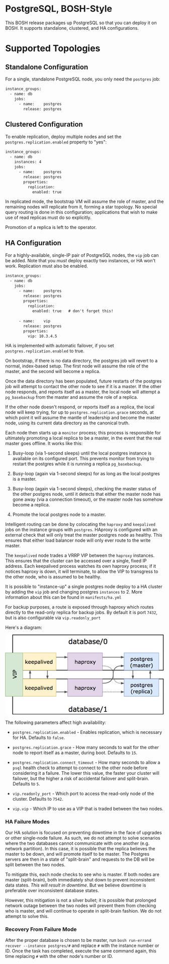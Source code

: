 # PostgreSQL, BOSH-Style

This BOSH release packages up PostgreSQL so that you can deploy it
on BOSH.  It supports standalone, clustered, and HA
configurations.

# Supported Topologies

## Standalone Configuration

For a single, standalone PostgreSQL node, you only need the
`postgres` job:

```
instance_groups:
  - name: db
    jobs:
      - name:    postgres
        release: postgres
```

## Clustered Configuration

To enable replication, deploy multiple nodes and set the
`postgres.replication.enabled` property to "yes":

```
instance_groups:
  - name: db
    instances: 4
    jobs:
      - name:    postgres
        release: postgres
        properties:
          replication:
            enabled: true
```

In replicated mode, the bootstrap VM will assume the role of
master, and the remaining nodes will replicate from it, forming a
star topology.  No special query routing is done in this
configuration; applications that wish to make use of read replicas
must do so explicitly.

Promotion of a replica is left to the operator.

## HA Configuration

For a highly-available, single-IP pair of PostgreSQL nodes, the
`vip` job can be added.  Note that you *must* deploy exactly two
instances, or HA won't work.  Replication must also be enabled.

```
instance_groups:
  - name: db
    jobs:
      - name:    postgres
        release: postgres
        properties:
          replication:
            enabled: true   # don't forget this!

      - name:    vip
        release: postgres
        properties:
          vip: 10.3.4.5
```

HA is implemented with automatic failover, if you set
`postgres.replication.enabled` to true.

On bootstrap, if there is no data directory, the postgres job will
revert to a normal, index-based setup.  The first node will assume
the role of the master, and the second will become a replica.

Once the data directory has been populated, future restarts of the
postgres job will attempt to contact the other node to see if it
is a master.  If the other node responds, and reports itself as a
master, the local node will attempt a `pg_basebackup` from the
master and assume the role of a replica.

If the other node doesn't respond, or reports itself as a replica,
the local node will keep trying, for up to
`postgres.replication.grace` seconds, at which point it will
assume the mantle of leadership and become the master node,
using its current data directory as the canonical truth.

Each node then starts up a `monitor` process; this process is
responsible for ultimately promoting a local replica to be a
master, in the event that the real master goes offline.  It works
like this:

  1. Busy-loop (via 1-second sleeps) until the local postgres
     instance is available on its configured port.  This prevents
     monitor from trying to restart the postgres while it is
     running a replica `pg_basebackup`.

  2. Busy-loop (again via 1-second sleeps) for as long as the
     local postgres is a master.

  3. Busy-loop (again via 1-second sleeps), checking the master
     status of the other postgres node, until it detects that
     either the master node has gone away (via a connection
     timeout), or the master node has somehow become a replica.

  4. Promote the local postgres node to a master.

Intelligent routing can be done by colocating the `haproxy` and
`keepalived` jobs on the instance groups with `postgres`.  HAproxy
is configured with an external check that will only treat the
master postgres node as healthy.  This ensures that either load
balancer node will only ever route to the write master.

The `keepalived` node trades a VRRP VIP between the `haproxy`
instances.  This ensures that the cluster can be accessed over a
single, fixed IP address.  Each keepalived process watches its own
haproxy process; if it notices haproxy is down, it will terminate,
to allow the VIP to transgress to the other node, who is assumed
to be healthy.

It is possible to "instance-up" a single postgres node deploy to a
HA cluster by adding the `vip` job and changing postgres `instances`
to 2. More information about this can be found in `manifests/ha.yml`

For backup purposes, a route is exposed through haproxy which
routes directly to the read-only replica for backup jobs. By default
it is port `7432`, but is also configurable via `vip.readonly_port`

Here's a diagram:

![High Availability Diagram](docs/ha.png)

The following parameters affect high availability:

  - `postgres.replication.enabled` - Enables replication, which is
    necessary for HA.  Defaults to `false`.

  - `postgres.replication.grace` - How many seconds to wait for
    the other node to report itself as a master, during boot.
    Defaults to `15`.

  - `postgres.replication.connect_timeout` - How many seconds to
    allow a `psql` health check to attempt to connect to the other
    node before considering it a failure.  The lower this value,
    the faster your cluster will failover, but the higher a risk
    of accidental failover and split-brain.  Defaults to `5`.

  - `vip.readonly_port` - Which port to access the read-only node
    of the cluster. Defaults to `7542`.

  - `vip.vip` - Which IP to use as a VIP that is traded between the
    two nodes.

### HA Failure Modes

Our HA solution is focused on preventing downtime in the face of
upgrades or other single-node failure. As such, we do not attempt to
solve scenarios where the two databases cannot communicate with one
another (e.g. network partition). In this case, it is possible that the
replica believes the master to be down, and will promote itself to be
master. The Postgres servers are then in a state of "split-brain" and
requests to the DB will be split between the two nodes.

To mitigate this, each node checks to see who is master. If both
nodes are master (split-brain), both immediately shut down to prevent
inconsistent data states. *This will result in downtime*. But we
believe downtime is preferable over inconsistent database states.

However, this mitigation is not a silver bullet; it is possible that
prolonged network outage between the two nodes will prevent them from
checking who is master, and will continue to operate in split-brain
fashion. We do not attempt to solve this.

### Recovery From Failure Mode

After the proper database is chosen to be master, run 
`bosh run-errand recover --instance postgres/#` and replace `#` with
the instance number or ID. Once the task has completed, execute the
same command again, this time replacing `#` with the other node's
number or ID.